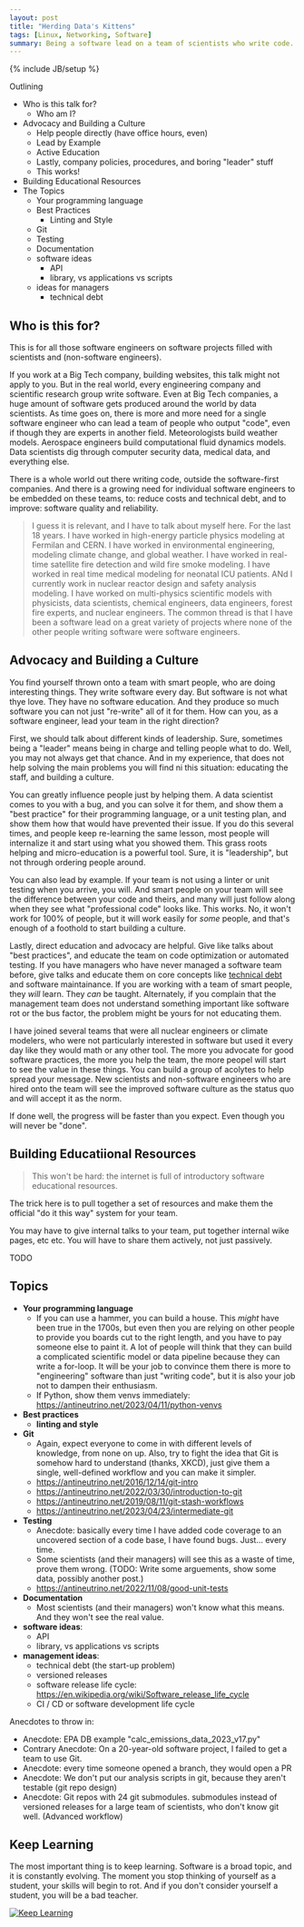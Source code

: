 ```yaml
---
layout: post
title: "Herding Data's Kittens"
tags: [Linux, Networking, Software]
summary: Being a software lead on a team of scientists who write code.
---
```

{% include JB/setup %}

Outlining

* Who is this talk for?
  * Who am I?
* Advocacy and Building a Culture
  * Help people directly (have office hours, even)
  * Lead by Example
  * Active Education
  * Lastly, company policies, procedures, and boring "leader" stuff
  * This works!
* Building Educational Resources
* The Topics
  * Your programming language
  * Best Practices
    * Linting and Style
  * Git
  * Testing
  * Documentation
  * software ideas
    * API
    * library, vs applications vs scripts
  * ideas for managers
    * technical debt


## Who is this for?

This is for all those software engineers on software projects filled with scientists and (non-software engineers).

If you work at a Big Tech company, building websites, this talk might not apply to you. But in the real world, every engineering company and scientific research group write software. Even at Big Tech companies, a huge amount of software gets produced around the world by data scientists. As time goes on, there is more and more need for a single software engineer who can lead a team of people who output "code", even if though they are experts in another field. Meteorologists build weather models. Aerospace engineers build computational fluid dynamics models. Data scientists dig through computer security data, medical data, and everything else.

There is a whole world out there writing code, outside the software-first companies. And there is a growing need for individual software engineers to be embedded on these teams, to: reduce costs and technical debt, and to improve: software quality and reliability.

> I guess it is relevant, and I have to talk about myself here. For the last 18 years. I have worked in high-energy particle physics modeling at Fermilan and CERN. I have worked in environmental engineering, modeling climate change, and global weather. I have worked in real-time satellite fire detection and wild fire smoke modeling. I have worked in real time medical modeling for neonatal ICU patients. ANd I currently work in nuclear reactor design and safety analysis modeling. I have worked on multi-physics scientific models with physicists, data scientists, chemical engineers, data engineers, forest fire experts, and nuclear engineers. The common thread is that I have been a software lead on a great variety of projects where none of the other people writing software were software engineers.


## Advocacy and Building a Culture

You find yourself thrown onto a team with smart people, who are doing interesting things. They write software every day. But software is not what thye love. They have no software education. And they produce so much software you can not just "re-write" all of it for them. How can you, as a software engineer, lead your team in the right direction?

First, we should talk about different kinds of leadership. Sure, sometimes being a "leader" means being in charge and telling people what to do. Well, you may not always get that chance. And in my experience, that does not help solving the main problems you will find ni this situation: educating the staff, and building a culture.

You can greatly influence people just by helping them. A data scientist comes to you with a bug, and you can solve it for them, and show them a "best practice" for their programming language, or a unit testing plan, and show them how that would have prevented their issue. If you do this several times, and people keep re-learning the same lesson, most people will internalize it and start using what you showed them. This grass roots helping and micro-education is a powerful tool. Sure, it is "leadership", but not through ordering people around.

You can also lead by example. If your team is not using a linter or unit testing when you arrive, you will. And smart people on your team will see the difference between your code and theirs, and many will just follow along when they see what "professional code" looks like. This works. No, it won't work for 100% of people, but it will work easily for _some_ people, and that's enough of a foothold to start building a culture.

Lastly, direct education and advocacy are helpful. Give like talks about "best practices", and educate the team on code optimization or automated testing. If you have managers who have never managed a software team before, give talks and educate them on core concepts like [technical debt](https://antineutrino.net/2023/01/31/tech-debt) and software maintainance. If you are working with a team of smart people, they _will_ learn. They _can_ be taught. Alternately, if you complain that the management team does not understand something important like software rot or the bus factor, the problem might be yours for not educating them.

I have joined several teams that were all nuclear engineers or climate modelers, who were not particularly interested in software but used it every day like they would math or any other tool. The more you advocate for good software practices, the more you help the team, the more peopel will start to see the value in these things. You can build a group of acolytes to help spread your message. New scientists and non-software engineers who are hired onto the team will see the improved software culture as the status quo and will accept it as the norm.

If done well, the progress will be faster than you expect. Even though you will never be "done".


## Building Educatiional Resources

> This won't be hard: the internet is full of introductory software educational resources.

The trick here is to pull together a set of resources and make them the official "do it this way" system for your team.

You may have to give internal talks to your team, put together internal wike pages, etc etc. You will have to share them actively, not just passively.

TODO


## Topics

* **Your programming language**
  * If you can use a hammer, you can build a house. This _might_ have been true in the 1700s, but even then you are relying on other people to provide you boards cut to the right length, and you have to pay someone else to paint it. A lot of people will think that they can build a complicated scientific model or data pipeline because they can write a for-loop. It will be your job to convince them there is more to "engineering" software than just "writing code", but it is also your job not to dampen their enthusiasm.
  * If Python, show them venvs immediately: https://antineutrino.net/2023/04/11/python-venvs
* **Best practices**
  * **linting and style**
* **Git**
  * Again, expect everyone to come in with different levels of knowledge, from none on up. Also, try to fight the idea that Git is somehow hard to understand (thanks, XKCD), just give them a single, well-defined workflow and you can make it simpler.
  * https://antineutrino.net/2016/12/14/git-intro
  * https://antineutrino.net/2022/03/30/introduction-to-git
  * https://antineutrino.net/2019/08/11/git-stash-workflows
  * https://antineutrino.net/2023/04/23/intermediate-git
* **Testing**
  * Anecdote: basically every time I have added code coverage to an uncovered section of a code base, I have found bugs. Just... every time.
  * Some scientists (and their managers) will see this as a waste of time, prove them wrong. (TODO: Write some arguements, show some data, possibly another post.)
  * https://antineutrino.net/2022/11/08/good-unit-tests
* **Documentation**
  * Most scientists (and their managers) won't know what this means. And they won't see the real value.
* **software ideas**:
  * API
  * library, vs applications vs scripts
* **management ideas**:
  * technical debt (the start-up problem)
  * versioned releases
  * software release life cycle: https://en.wikipedia.org/wiki/Software_release_life_cycle
  * CI / CD or software development life cycle

Anecdotes to throw in:

  * Anecdote: EPA DB example "calc_emissions_data_2023_v17.py"
  * Contrary Anecdote: On a 20-year-old software project, I failed to get a team to use Git.
  * Anecdote: every time someone opened a branch, they would open a PR
  * Anecdote: We don't put our analysis scripts in git, because they aren't testable (git repo design)
  * Anecdote: Git repos with 24 git submodules. submodules instead of versioned releases for a large team of scientists, who don't know git well. (Advanced workflow)

## Keep Learning

The most important thing is to keep learning. Software is a broad topic, and it is constantly evolving. The moment you stop thinking of yourself as a student, your skills will begin to rot. And if you don't consider yourself a student, you will be a bad teacher.

<a href="/assets/images/software/hiking_with_books.png">
<img src="/assets/images/software/hiking_with_books.png" alt="Keep Learning">
</a>
